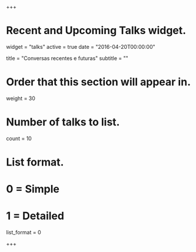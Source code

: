 +++
# Recent and Upcoming Talks widget.
widget = "talks"
active = true
date = "2016-04-20T00:00:00"

title = "Conversas recentes e futuras"
subtitle = ""

# Order that this section will appear in.
weight = 30

# Number of talks to list.
count = 10

# List format.
#   0 = Simple
#   1 = Detailed
list_format = 0

+++
